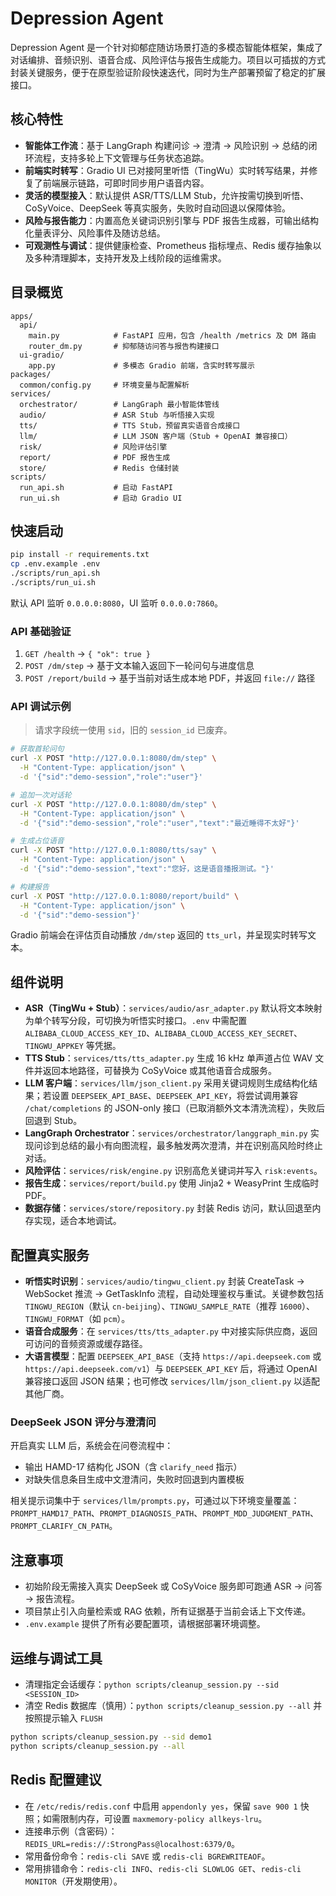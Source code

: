 # Depression Agent

Depression Agent 是一个针对抑郁症随访场景打造的多模态智能体框架，集成了对话编排、音频识别、语音合成、风险评估与报告生成能力。项目以可插拔的方式封装关键服务，便于在原型验证阶段快速迭代，同时为生产部署预留了稳定的扩展接口。

## 核心特性

- **智能体工作流**：基于 LangGraph 构建问诊 → 澄清 → 风险识别 → 总结的闭环流程，支持多轮上下文管理与任务状态追踪。
- **前端实时转写**：Gradio UI 已对接阿里听悟（TingWu）实时转写结果，并修复了前端展示链路，可即时同步用户语音内容。
- **灵活的模型接入**：默认提供 ASR/TTS/LLM Stub，允许按需切换到听悟、CoSyVoice、DeepSeek 等真实服务，失败时自动回退以保障体验。
- **风险与报告能力**：内置高危关键词识别引擎与 PDF 报告生成器，可输出结构化量表评分、风险事件及随访总结。
- **可观测性与调试**：提供健康检查、Prometheus 指标埋点、Redis 缓存抽象以及多种清理脚本，支持开发及上线阶段的运维需求。

## 目录概览

```
apps/
  api/
    main.py            # FastAPI 应用，包含 /health /metrics 及 DM 路由
    router_dm.py       # 抑郁随访问答与报告构建接口
  ui-gradio/
    app.py             # 多模态 Gradio 前端，含实时转写展示
packages/
  common/config.py     # 环境变量与配置解析
services/
  orchestrator/        # LangGraph 最小智能体管线
  audio/               # ASR Stub 与听悟接入实现
  tts/                 # TTS Stub，预留真实语音合成接口
  llm/                 # LLM JSON 客户端（Stub + OpenAI 兼容接口）
  risk/                # 风险评估引擎
  report/              # PDF 报告生成
  store/               # Redis 仓储封装
scripts/
  run_api.sh           # 启动 FastAPI
  run_ui.sh            # 启动 Gradio UI
```

## 快速启动

```bash
pip install -r requirements.txt
cp .env.example .env
./scripts/run_api.sh
./scripts/run_ui.sh
```

默认 API 监听 `0.0.0.0:8080`，UI 监听 `0.0.0.0:7860`。

### API 基础验证

1. `GET /health` → `{ "ok": true }`
2. `POST /dm/step` → 基于文本输入返回下一轮问句与进度信息
3. `POST /report/build` → 基于当前对话生成本地 PDF，并返回 `file://` 路径

### API 调试示例

> 请求字段统一使用 `sid`，旧的 `session_id` 已废弃。

```bash
# 获取首轮问句
curl -X POST "http://127.0.0.1:8080/dm/step" \
  -H "Content-Type: application/json" \
  -d '{"sid":"demo-session","role":"user"}'

# 追加一次对话轮
curl -X POST "http://127.0.0.1:8080/dm/step" \
  -H "Content-Type: application/json" \
  -d '{"sid":"demo-session","role":"user","text":"最近睡得不太好"}'

# 生成占位语音
curl -X POST "http://127.0.0.1:8080/tts/say" \
  -H "Content-Type: application/json" \
  -d '{"sid":"demo-session","text":"您好，这是语音播报测试。"}'

# 构建报告
curl -X POST "http://127.0.0.1:8080/report/build" \
  -H "Content-Type: application/json" \
  -d '{"sid":"demo-session"}'
```

Gradio 前端会在评估页自动播放 `/dm/step` 返回的 `tts_url`，并呈现实时转写文本。

## 组件说明

- **ASR（TingWu + Stub）**：`services/audio/asr_adapter.py` 默认将文本映射为单个转写分段，可切换为听悟实时接口。`.env` 中需配置 `ALIBABA_CLOUD_ACCESS_KEY_ID`、`ALIBABA_CLOUD_ACCESS_KEY_SECRET`、`TINGWU_APPKEY` 等凭据。
- **TTS Stub**：`services/tts/tts_adapter.py` 生成 16 kHz 单声道占位 WAV 文件并返回本地路径，可替换为 CoSyVoice 或其他语音合成服务。
- **LLM 客户端**：`services/llm/json_client.py` 采用关键词规则生成结构化结果；若设置 `DEEPSEEK_API_BASE`、`DEEPSEEK_API_KEY`，将尝试调用兼容 `/chat/completions` 的 JSON-only 接口（已取消额外文本清洗流程），失败后回退到 Stub。
- **LangGraph Orchestrator**：`services/orchestrator/langgraph_min.py` 实现问诊到总结的最小有向图流程，最多触发两次澄清，并在识别高风险时终止对话。
- **风险评估**：`services/risk/engine.py` 识别高危关键词并写入 `risk:events`。
- **报告生成**：`services/report/build.py` 使用 Jinja2 + WeasyPrint 生成临时 PDF。
- **数据存储**：`services/store/repository.py` 封装 Redis 访问，默认回退至内存实现，适合本地调试。

## 配置真实服务

- **听悟实时识别**：`services/audio/tingwu_client.py` 封装 CreateTask → WebSocket 推流 → GetTaskInfo 流程，自动处理鉴权与重试。关键参数包括 `TINGWU_REGION`（默认 `cn-beijing`）、`TINGWU_SAMPLE_RATE`（推荐 `16000`）、`TINGWU_FORMAT`（如 `pcm`）。
- **语音合成服务**：在 `services/tts/tts_adapter.py` 中对接实际供应商，返回可访问的音频资源或缓存路径。
- **大语言模型**：配置 `DEEPSEEK_API_BASE`（支持 `https://api.deepseek.com` 或 `https://api.deepseek.com/v1`）与 `DEEPSEEK_API_KEY` 后，将通过 OpenAI 兼容接口返回 JSON 结果；也可修改 `services/llm/json_client.py` 以适配其他厂商。

### DeepSeek JSON 评分与澄清问

开启真实 LLM 后，系统会在问卷流程中：

- 输出 HAMD-17 结构化 JSON（含 `clarify_need` 指示）
- 对缺失信息条目生成中文澄清问，失败时回退到内置模板

相关提示词集中于 `services/llm/prompts.py`，可通过以下环境变量覆盖：`PROMPT_HAMD17_PATH`、`PROMPT_DIAGNOSIS_PATH`、`PROMPT_MDD_JUDGMENT_PATH`、`PROMPT_CLARIFY_CN_PATH`。

## 注意事项

- 初始阶段无需接入真实 DeepSeek 或 CoSyVoice 服务即可跑通 ASR → 问答 → 报告流程。
- 项目禁止引入向量检索或 RAG 依赖，所有证据基于当前会话上下文传递。
- `.env.example` 提供了所有必要配置项，请根据部署环境调整。

## 运维与调试工具

- 清理指定会话缓存：`python scripts/cleanup_session.py --sid <SESSION_ID>`
- 清空 Redis 数据库（慎用）：`python scripts/cleanup_session.py --all` 并按照提示输入 `FLUSH`

```bash
python scripts/cleanup_session.py --sid demo1
python scripts/cleanup_session.py --all
```

## Redis 配置建议

- 在 `/etc/redis/redis.conf` 中启用 `appendonly yes`，保留 `save 900 1` 快照；如需限制内存，可设置 `maxmemory-policy allkeys-lru`。
- 连接串示例（含密码）：`REDIS_URL=redis://:StrongPass@localhost:6379/0`。
- 常用备份命令：`redis-cli SAVE` 或 `redis-cli BGREWRITEAOF`。
- 常用排错命令：`redis-cli INFO`、`redis-cli SLOWLOG GET`、`redis-cli MONITOR`（开发期使用）。

